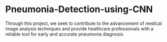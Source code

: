 # Pneumonia-Detection-using-CNN
Through this project, we seek to contribute to the advancement of medical image analysis techniques and provide healthcare professionals with a reliable tool for early and accurate pneumonia diagnosis. 
